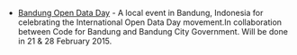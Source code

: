 <!--
# Events
-->
- [Bandung Open Data Day](http://codeforbandung.org/) - A local event in Bandung, Indonesia for celebrating the International Open Data Day movement.In collaboration between Code for Bandung and Bandung City Government. Will be done in 21 & 28 February 2015.